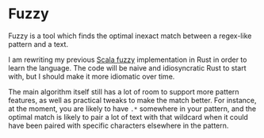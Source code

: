 Fuzzy
=====

Fuzzy is a tool which finds the optimal inexact match between a regex-like
pattern and a text.

I am rewriting my previous [Scala fuzzy] implementation in Rust in order to
learn the language. The code will be naive and idiosyncratic Rust to start
with, but I should make it more idiomatic over time.

The main algorithm itself still has a lot of room to support more pattern
features, as well as practical tweaks to make the match better. For instance,
at the moment, you are likely to have `.*` somewhere in your pattern, and the
optimal match is likely to pair a lot of text with that wildcard when it could
have been paired with specific characters elsewhere in the pattern.

[Scala fuzzy]: https://github.com/SamRoberts/fuzzy/
